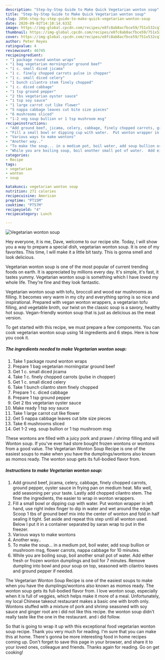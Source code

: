 ```yaml
---
description: "Step-by-Step Guide to Make Quick Vegetarian wonton soup"
title: "Step-by-Step Guide to Make Quick Vegetarian wonton soup"
slug: 2056-step-by-step-guide-to-make-quick-vegetarian-wonton-soup
date: 2020-09-02T14:10:14.633Z
image: https://img-global.cpcdn.com/recipes/e8fc8ab8acfbce59/751x532cq70/vegetarian-wonton-soup-recipe-main-photo.jpg
thumbnail: https://img-global.cpcdn.com/recipes/e8fc8ab8acfbce59/751x532cq70/vegetarian-wonton-soup-recipe-main-photo.jpg
cover: https://img-global.cpcdn.com/recipes/e8fc8ab8acfbce59/751x532cq70/vegetarian-wonton-soup-recipe-main-photo.jpg
author: Peter Reyes
ratingvalue: 4
reviewcount: 46745
recipeingredient:
- "1 package round wonton wraps"
- "1 bag vegetarian morningstar ground beef"
- "1 c. small diced jicama"
- "1 c. finely chopped carrots pulse in chopper"
- "1 c. small diced celery"
- "1 bunch cilantro stem finely chopped"
- "1 c. diced cabbage"
- "1 tsp ground pepper"
- "2 tbs vegetarian oyster sauce"
- "1 tsp soy sauce"
- "1 large carrot cut like flower"
- "5 nappa cabbage leaves cut bite size pieces"
- "6 mushrooms sliced"
- "1-2 veg soup bullion or 1 tsp mushroom msg"
recipeinstructions:
- "Add ground beef, jicama, celery, cabbage, finely chopped carrots, ground pepper, oyster sauce in frying pan on medium heat. Mix well,  add seasoning per your taste. Lastly add chopped cilantro stem. The finer the ingredients,  the easier to wrap in wonton wrappers."
- "Fill a small bowl or dipping cup with water.  Put wonton wrapper in left hand, use right index finger to dip in water and wet around the edge. Scoop 1 tbs of ground beef mix into the center of wonton and fold in half sealing it tight. Set aside and repeat this step until all wonton used. Below I put it in a container separated by saran wrap to put in the freezer."
- "Various ways to make wontons"
- "Another way.."
- "To make the soup... in a medium pot, boil water, add soup bullion or mushroom msg, flower carrots, nappa cabbage for 10 minutes."
- "While you are boiling soup, boil another small pot of water.  Add either fresh or frozen wonton dumplings and boil for 7 minutes. Remove dumpling into bowl and pour soup on top, seasoned with cilantro leaves and ground pepper if needed."
categories:
- Recipe
tags:
- vegetarian
- wonton
- soup

katakunci: vegetarian wonton soup 
nutrition: 271 calories
recipecuisine: American
preptime: "PT15M"
cooktime: "PT57M"
recipeyield: "4"
recipecategory: Lunch

---
```



![Vegetarian wonton soup](https://img-global.cpcdn.com/recipes/e8fc8ab8acfbce59/751x532cq70/vegetarian-wonton-soup-recipe-main-photo.jpg)

Hey everyone, it is me, Dave, welcome to our recipe site. Today, I will show you a way to prepare a special dish, vegetarian wonton soup. It is one of my favorites. This time, I will make it a little bit tasty. This is gonna smell and look delicious.

Vegetarian wonton soup is one of the most popular of current trending foods on earth. It is appreciated by millions every day. It's simple, it's fast, it tastes yummy. Vegetarian wonton soup is something which I have loved my whole life. They're fine and they look fantastic.

Vegetarian wonton soup with tofu, broccoli and wood ear mushrooms as filling. It becomes very warm in my city and everything spring is so nice and inspirational. Prepared with vegan wonton wrappers, a vegetarian tofu filling, and vegetable broth, our twist on the classic soup is a savory, healthy hot soup. Vegan-friendly wonton soup that is just as delicious as the meat version.


To get started with this recipe, we must prepare a few components. You can cook vegetarian wonton soup using 14 ingredients and 6 steps. Here is how you cook it.

<!--inarticleads1-->

##### The ingredients needed to make Vegetarian wonton soup:

1. Take 1 package round wonton wraps
1. Prepare 1 bag vegetarian morningstar ground beef
1. Get 1 c. small diced jicama
1. Take 1 c. finely chopped carrots (pulse in chopper)
1. Get 1 c. small diced celery
1. Take 1 bunch cilantro stem finely chopped
1. Prepare 1 c. diced cabbage
1. Prepare 1 tsp ground pepper
1. Get 2 tbs vegetarian oyster sauce
1. Make ready 1 tsp soy sauce
1. Take 1 large carrot cut like flower
1. Get 5 nappa cabbage leaves cut bite size pieces
1. Take 6 mushrooms sliced
1. Get 1-2 veg. soup bullion or 1 tsp mushroom msg


These wontons are filled with a juicy pork and prawn / shrimp filling and will Wonton soup. If you&#39;ve ever had store bought frozen wontons or wontons from a good value. The Vegetarian Wonton Soup Recipe is one of the easiest soups to make when you have the dumplings/wontons also known as momos ready. The wonton soup gets its full-bodied flavor from. 

<!--inarticleads2-->

##### Instructions to make Vegetarian wonton soup:

1. Add ground beef, jicama, celery, cabbage, finely chopped carrots, ground pepper, oyster sauce in frying pan on medium heat. Mix well,  add seasoning per your taste. Lastly add chopped cilantro stem. The finer the ingredients,  the easier to wrap in wonton wrappers.
1. Fill a small bowl or dipping cup with water.  Put wonton wrapper in left hand, use right index finger to dip in water and wet around the edge. Scoop 1 tbs of ground beef mix into the center of wonton and fold in half sealing it tight. Set aside and repeat this step until all wonton used. Below I put it in a container separated by saran wrap to put in the freezer.
1. Various ways to make wontons
1. Another way..
1. To make the soup... in a medium pot, boil water, add soup bullion or mushroom msg, flower carrots, nappa cabbage for 10 minutes.
1. While you are boiling soup, boil another small pot of water.  Add either fresh or frozen wonton dumplings and boil for 7 minutes. Remove dumpling into bowl and pour soup on top, seasoned with cilantro leaves and ground pepper if needed.


The Vegetarian Wonton Soup Recipe is one of the easiest soups to make when you have the dumplings/wontons also known as momos ready. The wonton soup gets its full-bodied flavor from. I love wonton soup, especially when it is full of veggies, which helps make it more of a meal. Unfortunately, my local Chinese takeout restaurant makes a basic one with broth only. Wontons stuffed with a mixture of pork and shrimp seasoned with soy sauce and ginger root are i did not like this recipe. the wonton soup didn&#39;t really taste like the one in the restaurant. and i did follow. 

So that is going to wrap it up with this exceptional food vegetarian wonton soup recipe. Thank you very much for reading. I'm sure that you can make this at home. There's gonna be more interesting food in home recipes coming up. Don't forget to save this page in your browser, and share it to your loved ones, colleague and friends. Thanks again for reading. Go on get cooking!
